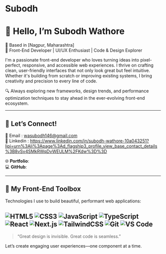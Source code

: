 # Subodh
# 👋 Hello, I’m Subodh Wathore

🌆 Based in [Nagpur, Maharashtra]  
🎨 Front-End Developer | UI/UX Enthusiast | Code & Design Explorer

I'm a passionate front-end developer who loves turning ideas into pixel-perfect, responsive, and accessible web experiences. I thrive on crafting clean, user-friendly interfaces that not only look great but feel intuitive. Whether it's building from scratch or improving existing systems, I bring creativity and precision to every line of code.

🔍 Always exploring new frameworks, design trends, and performance optimization techniques to stay ahead in the ever-evolving front-end ecosystem.

---

## 💬 Let’s Connect!

📧 Email : wasubodh146@gmail.com  
🔗 Linkedin : https://www.linkedin.com/in/subodh-wathore-10a043251?lipi=urn%3Ali%3Apage%3Ad_flagship3_profile_view_base_contact_details%3B8vSv4SMkRWqDvWEULM%2FKdw%3D%3D 

🌐 **Portfolio**:   
💻 **GitHub**: 

---

## 🧰 My Front-End Toolbox

Technologies I use to build beautiful, performant web applications:

![HTML5](https://img.shields.io/badge/html5-%23E34F26.svg?style=for-the-badge&logo=html5&logoColor=white)
![CSS3](https://img.shields.io/badge/css3-%231572B6.svg?style=for-the-badge&logo=css3&logoColor=white)
![JavaScript](https://img.shields.io/badge/javascript-%23323330.svg?style=for-the-badge&logo=javascript&logoColor=%23F7DF1E)
![TypeScript](https://img.shields.io/badge/typescript-%23007ACC.svg?style=for-the-badge&logo=typescript&logoColor=white)
![React](https://img.shields.io/badge/react-%2320232a.svg?style=for-the-badge&logo=react&logoColor=%2361DAFB)
![Next.js](https://img.shields.io/badge/next.js-%23000000.svg?style=for-the-badge&logo=nextdotjs&logoColor=white)
![TailwindCSS](https://img.shields.io/badge/tailwindcss-%2338B2AC.svg?style=for-the-badge&logo=tailwind-css&logoColor=white)
![Git](https://img.shields.io/badge/git-%23F05033.svg?style=for-the-badge&logo=git&logoColor=white)
![VS Code](https://img.shields.io/badge/VS%20Code-%23007ACC.svg?style=for-the-badge&logo=visual-studio-code&logoColor=white)
---

> “Great design is invisible. Great code is seamless.”

Let’s create engaging user experiences—one component at a time.
